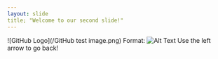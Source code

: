 ```yaml
---
layout: slide
title; "Welcome to our second slide!"
---
```

![GitHub Logo](/GitHub test image.png)
Format: ![Alt Text](url)
Use the left arrow to go back!
